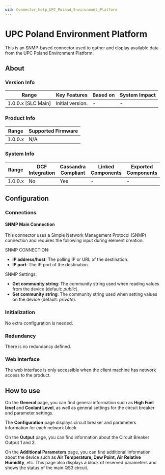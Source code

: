 ```yaml
---
uid: Connector_help_UPC_Poland_Environment_Platform
---
```


# UPC Poland Environment Platform

This is an SNMP-based connector used to gather and display available data from the UPC Poland Environment Platform.

## About

### Version Info

| Range                | Key Features     | Based on     | System Impact     |
|----------------------|------------------|--------------|-------------------|
| 1.0.0.x \[SLC Main\] | Initial version. | \-           | \-                |

### Product Info

| Range     | Supported Firmware     |
|-----------|------------------------|
| 1.0.0.x   | N/A                    |

### System Info

| Range     | DCF Integration     | Cassandra Compliant     | Linked Components     | Exported Components     |
|-----------|---------------------|-------------------------|-----------------------|-------------------------|
| 1.0.0.x   | No                  | Yes                     | \-                    | \-                      |

## Configuration

### Connections

#### SNMP Main Connection

This connector uses a Simple Network Management Protocol (SNMP) connection and requires the following input during element creation:

SNMP CONNECTION:

- **IP address/host**: The polling IP or URL of the destination.
- **IP port**: The IP port of the destination.

SNMP Settings:

- **Get community string**: The community string used when reading values from the device (default: *public*).
- **Set community string**: The community string used when setting values on the device (default: *private*).

### Initialization

No extra configuration is needed.

### Redundancy

There is no redundancy defined.

### Web Interface

The web interface is only accessible when the client machine has network access to the product.

## How to use

On the **General** page, you can find general information such as **High Fuel level** and **Coolant Level**, as well as general settings for the circuit breaker and parameter settings.

The **Configuration** page displays circuit breaker and parameters information for each network block.

On the **Output** page, you can find information about the Circuit Breaker Output 1 and 2.

On the **Additional Parameters** page, you can find additional information about the device such as **Air Temperature, Dew Point, Air Relative Humidity**, etc. This page also displays a block of reserved parameters and shows the status of the main QS3 circuit.
